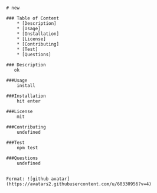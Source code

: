
      
    # new

    ### Table of Content
        * [Description]
        * [Usage]
        * [Installation]
        * [License]
        * [Contributing]
        * [Test]
        * [Questions]

    ### Description
       ok

    ###Usage
        install
    
    ###Installation
        hit enter
    
    ###License
        mit

    ###Contributing
        undefined
    
    ###Test
        npm test

    ###Questions
        undefined


    Format: ![github avatar] (https://avatars2.githubusercontent.com/u/60330956?v=4)     
      
      
      